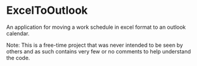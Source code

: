# ExcelToOutlook
An application for moving a work schedule in excel format to an outlook calendar.

Note: This is a free-time project that was never intended to be seen by others and as such contains very few or no comments to help understand the code.

